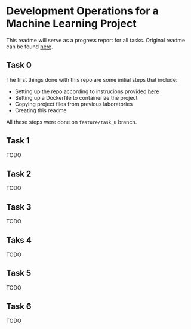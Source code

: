 # Development Operations for a Machine Learning Project

This readme will serve as a progress report for all tasks. Original readme can be found [here](OVERVIEW.md).

## Task 0

The first things done with this repo are some initial steps that include:
- Setting up the repo according to instrucions provided [here](OVERVIEW.md#2-working-with-the-git-repository)
- Setting up a Dockerfile to containerize the project
- Copying project files from previous laboratories
- Creating this readme

All these steps were done on `feature/task_0` branch.

## Task 1

TODO

## Task 2

TODO

## Task 3

TODO

## Taks 4

TODO

## Task 5

TODO

## Task 6

TODO